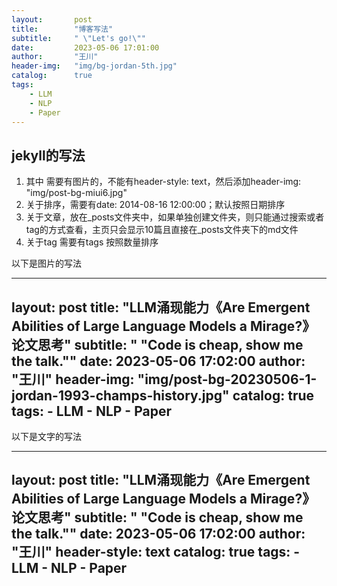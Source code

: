 ```yaml
---
layout:       post
title:        "博客写法"
subtitle:     " \"Let's go!\""
date:         2023-05-06 17:01:00
author:       "王川"
header-img:   "img/bg-jordan-5th.jpg"
catalog:      true
tags:
    - LLM
    - NLP
    - Paper
---
```



## jekyll的写法

1. 其中 需要有图片的，不能有header-style: text，然后添加header-img: "img/post-bg-miui6.jpg"
2. 关于排序，需要有date:       2014-08-16 12:00:00；默认按照日期排序
3. 关于文章，放在_posts文件夹中，如果单独创建文件夹，则只能通过搜索或者tag的方式查看，主页只会显示10篇且直接在_posts文件夹下的md文件
4. 关于tag 需要有tags 按照数量排序

以下是图片的写法

---
layout:       post
title:        "LLM涌现能力《Are Emergent Abilities of Large Language Models a Mirage?》论文思考"
subtitle:     " \"Code is cheap, show me the talk.\""
date:         2023-05-06 17:02:00
author:       "王川"
header-img:   "img/post-bg-20230506-1-jordan-1993-champs-history.jpg"
catalog:      true
tags:
    - LLM
    - NLP
    - Paper
---

以下是文字的写法

---
layout:       post
title:        "LLM涌现能力《Are Emergent Abilities of Large Language Models a Mirage?》论文思考"
subtitle:     " \"Code is cheap, show me the talk.\""
date:         2023-05-06 17:02:00
author:       "王川"
header-style: text
catalog:      true
tags:
    - LLM
    - NLP
    - Paper
---

